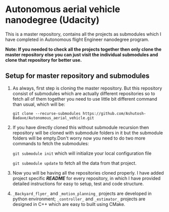 # Autonomous aerial vehicle nanodegree (Udacity) #

This is a master repository, contains all the projects as submodules which I have completed in Autonomous flight Engineer
nanodegree program.

**Note: If you needed to check all the projects together then only clone the master repository else you can just visit 
the individual submodules and clone that repository for better use.**

## Setup for master repository and submodules ##
1. As always, first step is cloning the master repository. But this repository consist of submodules which are 
actually different repositories so to fetch all of them together you need to use little bit different command 
than usual, which will be:

    `git clone --recurse-submodules https://github.com/Ashutosh-Badave/Autonomous_aerial_vehicle.git`

2. If you have directly cloned this without submodule recursion then repository will be cloned with submodule folders 
in it but the submodule folders will be empty.Don't worry now you need to do two more commands to fetch the submodules:
    
    `git submodule init` which will initialize your local configuration file
    
    `git submodule update` to fetch all the data from that project. 

3. Now you will be having all the repositories cloned properly. I have added project specific **_README_** for every 
repository, in which I have provided detailed instructions for easy to setup, test and code structure.

4. `_Backyard_flyer_` and `_motion_planning_` projects are developed in python environment; `_controller_` and 
`_estimator_` projects are designed in C++ which are easy to built using CMake. 

 

